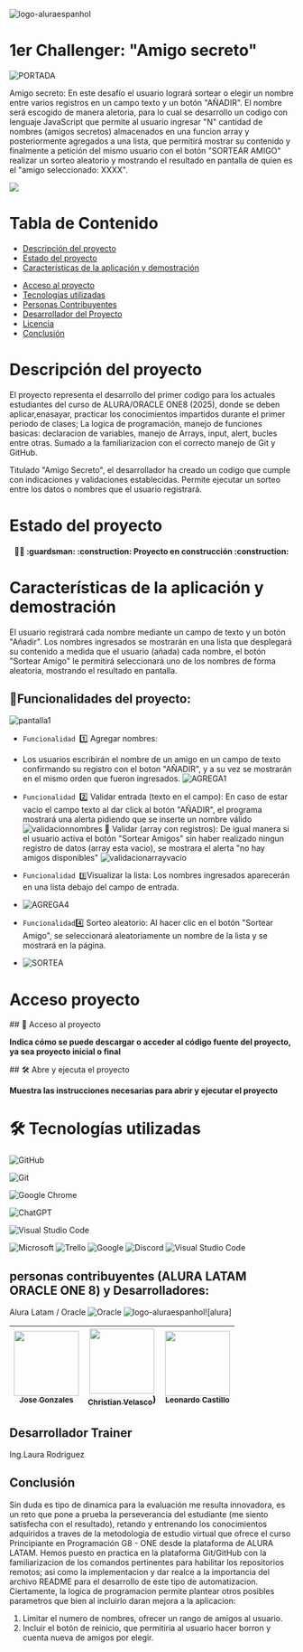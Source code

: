 ![logo-aluraespanhol](https://github.com/user-attachments/assets/35042ca3-ae6f-4d44-8cd0-2dc76fb8874d)

<h1 aling="center">1er Challenger: "Amigo secreto"</h1>

![PORTADA](https://github.com/user-attachments/assets/5bad0754-d62c-4b84-a9df-4f14b9279bb6)

Amigo secreto:
En este desafío el usuario logrará sortear o elegir un nombre entre varios registros en un campo texto y un botón "AÑADIR". El nombre será escogido de manera aletoria, para lo cual se desarrollo un codigo con lenguaje JavaScript que permite al usuario ingresar "N" cantidad de nombres (amigos secretos) almacenados en una funcion array y posteriormente agregados a una lista, que permitirá mostrar su contenido y finalmente a petición del mismo usuario con el botón "SORTEAR AMIGO" realizar un sorteo aleatorio y mostrando el resultado en pantalla de quien es el "amigo seleccionado: XXXX".

 
   <p align="left">
   <img src="https://img.shields.io/badge/STATUS-EN%20DESAROLLO-green">
   </p>

# Tabla de Contenido
- [Descripción del proyecto](#Descripción-del-proyecto)
- [Estado del proyecto](#Estado-del-proyecto)
- [Características de la aplicación y demostración](#Características-de-la-aplicación-y-demostración)
* [Acceso al proyecto](#Acceso-proyecto)
* [Tecnologías utilizadas](#Tecnologías-utilizadas)
* [Personas Contribuyentes](#personas-contribuyentes)
* [Desarrollador del Proyecto](#Desarrollador)
* [Licencia](#Licencia)
* [Conclusión](#Conclusión)

# Descripción del proyecto

El proyecto representa el desarrollo del primer codigo para los actuales estudiantes del curso de ALURA/ORACLE ONE8 (2025), donde se deben aplicar,enasayar, practicar los conocimientos impartidos durante el primer periodo de clases; La logica de programación, manejo de funciones basicas: declaracion de variables, manejo de Arrays, input, alert, bucles entre otras.
Sumado a la familiarizacion con el correcto manejo de Git y GitHub.

Titulado "Amigo Secreto", el desarrollador ha creado un codigo que cumple con indicaciones y validaciones establecidas.
Permite ejecutar un sorteo entre los datos o nombres que el usuario registrará.

# Estado del proyecto

<h4 align="center">
  💂‍♂️ :guardsman:
:construction: Proyecto en construcción :construction:
</h4>

# Características de la aplicación y demostración

El usuario registrará cada nombre mediante un campo de texto y un botón "Añadir". Los nombres ingresados se mostrarán en una lista que desplegará su contenido a medida que el usuario (añada) cada nombre, el botón "Sortear Amigo" le permitirá seleccionará uno de los nombres de forma aleatoria, mostrando el resultado en pantalla.

## :hammer:Funcionalidades del proyecto:

![pantalla1](https://github.com/user-attachments/assets/5aa50bb9-51e0-4c65-9a00-858d4155a68e)

- `Funcionalidad `1️⃣ Agregar nombres:
- Los usuarios escribirán el nombre de un amigo en un campo de texto confirmando su registro con el boton "AÑADIR", y a su vez se mostrarán en el mismo orden que fueron ingresados.
  ![AGREGA1](https://github.com/user-attachments/assets/6e54a2f0-3b58-4880-9dcc-52277d6d4ec0)

- `Funcionalidad `2️⃣ Validar entrada (texto en el campo):
  En caso de estar vacio el campo texto al dar click al botón "AÑADIR", el programa mostrará una alerta pidiendo que se inserte un nombre válido
  ![validacionnombres](https://github.com/user-attachments/assets/d689efc6-9429-4a82-b37c-34afaf104d71)
   :raising_hand:  Validar (array con registros):
  De igual manera si el usuario activa el botón "Sortear Amigos" sin haber realizado ningun registro de datos (array esta vacio), se mostrara el alerta "no hay amigos disponibles"
  ![validacionarrayvacio](https://github.com/user-attachments/assets/a2f0d014-f45f-4c60-9bb9-6b4def621f84)

- `Funcionalidad 3️⃣`Visualizar la lista:
  Los nombres ingresados aparecerán en una lista debajo del campo de entrada.

-  ![AGREGA4](https://github.com/user-attachments/assets/2bbbc3a5-177d-4b1c-b389-7183203889ef)

- `Funcionalidad`4️⃣ Sorteo aleatorio:
  Al hacer clic en el botón "Sortear Amigo", se seleccionará aleatoriamente un nombre de la lista y se mostrará en la página.

- ![SORTEA](https://github.com/user-attachments/assets/e0b342d9-3cfc-4d74-bc3b-7b05cc0c8870)


# Acceso proyecto
\## 📁 Acceso al proyecto

**Indica cómo se puede descargar o acceder al código fuente del proyecto, ya sea proyecto inicial o final**

\## 🛠️ Abre y ejecuta el proyecto

**Muestra las instrucciones necesarias para abrir y ejecutar el proyecto**

# 🛠️ Tecnologías utilizadas 
![GitHub](https://img.shields.io/badge/github-%23121011.svg?style=for-the-badge&logo=github&logoColor=white)
  
![Git](https://img.shields.io/badge/git-%23F05033.svg?style=for-the-badge&logo=git&logoColor=white)
  
![Google Chrome](https://img.shields.io/badge/Google%20Chrome-4285F4?style=for-the-badge&logo=GoogleChrome&logoColor=white)

![ChatGPT](https://img.shields.io/badge/chatGPT-74aa9c?style=for-the-badge&logo=openai&logoColor=white)

![Visual Studio Code](https://img.shields.io/badge/Visual%20Studio%20Code-0078d7.svg?style=for-the-badge&logo=visual-studio-code&logoColor=white)

![Microsoft](https://img.shields.io/badge/Microsoft-0078D4?style=for-the-badge&logo=microsoft&logoColor=white)
![Trello](https://img.shields.io/badge/Trello-%23026AA7.svg?style=for-the-badge&logo=Trello&logoColor=white)
![Google](https://img.shields.io/badge/google-4285F4?style=for-the-badge&logo=google&logoColor=white)
![Discord](https://img.shields.io/badge/Discord-%235865F2.svg?style=for-the-badge&logo=discord&logoColor=white)
![Visual Studio Code](https://img.shields.io/badge/Visual%20Studio%20Code-0078d7.svg?style=for-the-badge&logo=visual-studio-code&logoColor=white)
  

## personas contribuyentes (ALURA LATAM ORACLE ONE 8) y Desarrolladores: 

Alura Latam  / Oracle ![Oracle](https://img.shields.io/badge/Oracle-F80000?style=for-the-badge&logo=oracle&logoColor=white)
![logo-aluraespanhol](https://github.com/user-attachments/assets/35042ca3-ae6f-4d44-8cd0-2dc76fb8874d)![alura]

[<img src="https://avatars.githubusercontent.com/u/75937414?s=48&v=4)" width=115><br><sub>Jose Gonzales</sub>](https://github.com/JoseDarioGonzalezCha/JoseDarioGonzalezCha) | [<img src="https://avatars.githubusercontent.com/u/29123800?v=4" width=115><br><sub>Christian Velasco</sub>]([https://github.com/christianpva)) | [<img src="https://avatars.githubusercontent.com/u/4803845?v=4" width=115><br><sub>Leonardo Castillo</sub>](https://github.com/ljcl79) |
| :---: | :---: | :---: |

## Desarrollador Trainer
Ing.Laura Rodriguez

## Conclusión
Sin duda es tipo de dinamica para la evaluación me resulta innovadora, es un reto que pone a prueba la perseverancia del estudiante (me siento satisfecha con el resultado), retando y entrenando los conocimientos adquiridos a traves de la metodologia de estudio virtual que ofrece el curso Principiante en Programación G8 - ONE desde la plataforma de ALURA LATAM. Hemos puesto en practica en la plataforma Git/GitHub con la familiarizacion de los comandos pertinentes para habilitar los repositorios remotos; asi como la implementacion y dar realce a la importancia del archivo README para el desarrollo de este tipo de automatizacion.
Ciertamente, la logica de programacion permite plantear otros posibles parametros que bien al incluirlo daran mejora a la aplicacion:
 1. Limitar el numero de nombres, ofrecer un rango de amigos al usuario.
 2. Incluir el botón de reinicio, que permitiria al usuario hacer borron y cuenta nueva de amigos por elegir.
